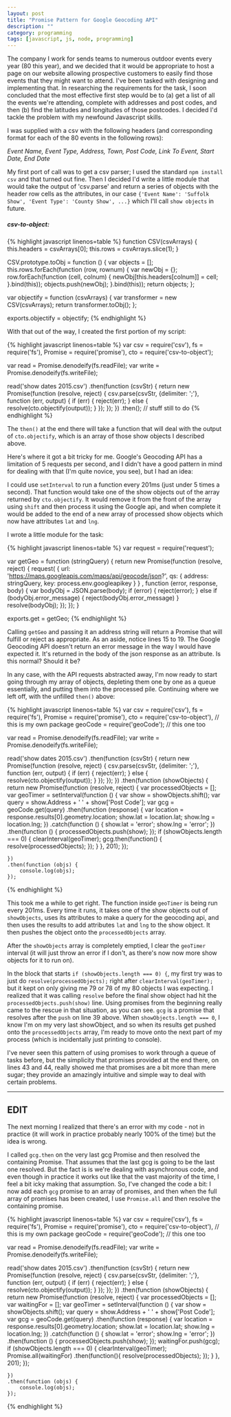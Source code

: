 ```yaml
---
layout: post
title: "Promise Pattern for Google Geocoding API"
description: ""
category: programming
tags: [javascript, js, node, programming]
---
```


The company I work for sends teams to numerous outdoor events every year (80 this year), and we decided that it would be appropriate to host a page on our website allowing prospective customers to easily find those events that they might want to attend. I've been tasked with designing and implementing that. In researching the requirements for the task, I soon concluded that the most effective first step would be to (a) get a list of all the events we're attending, complete with addresses and post codes, and then (b) find the latitudes and longitudes of those postcodes. I decided I'd tackle the problem with my newfound Javascript skills.

I was supplied with a csv with the following headers (and corresponding format for each of the 80 events in the following rows):

*Event Name, Event Type, Address, Town, Post Code, Link To Event, Start Date, End Date*

My first port of call was to get a csv parser; I used the standard `npm install csv` and that turned out fine. Then I decided I'd write a little module that would take the output of 'csv.parse' and return a series of objects with the header row cells as the attributes, in our case `{'Event Name': 'Suffolk Show', 'Event Type': 'County Show', ...}` which I'll call `show objects` in future.

##### csv-to-object:

{% highlight javascript linenos=table %}
function CSV(csvArrays) {
    this.headers = csvArrays[0];
    this.rows = csvArrays.slice(1);
}

CSV.prototype.toObj = function () {
    var objects = [];
    this.rows.forEach(function (row, rownum) {
        var newObj = {};
        row.forEach(function (cell, colnum) {
            newObj[this.headers[colnum]] = cell;
        }.bind(this));
        objects.push(newObj);
    }.bind(this));
    return objects;
};


var objectify = function (csvArrays) {
    var transformer = new CSV(csvArrays);
    return transformer.toObj();
};

exports.objectify = objectify;
{% endhighlight %}

With that out of the way, I created the first portion of my script:

{% highlight javascript linenos=table %}
var csv = require('csv'),
    fs = require('fs'),
    Promise = require('promise'),
    cto = require('csv-to-object');

var read = Promise.denodeify(fs.readFile);
var write = Promise.denodeify(fs.writeFile);

read('show dates 2015.csv')
    .then(function (csvStr) {
        return new Promise(function (resolve, reject) {
            csv.parse(csvStr, {delimiter: ';'}, function (err, output) {
                if (err) {
                    reject(err);
                } else {
                    resolve(cto.objectify(output));
                }
            });
        });
    })
    .then(); // stuff still to do
{% endhighlight %}

The `then()` at the end there will take a function that will deal with the output of `cto.objectify`, which is an array of those show objects I described above.

Here's where it got a bit tricky for me. Google's Geocoding API has a limitation of 5 requests per second, and I didn't have a good pattern in mind for dealing with that (I'm quite novice, you see), but I had an idea:

I could use `setInterval` to run a function every 201ms (just under 5 times a second). That function would take one of the show objects out of the array returned by `cto.objectify`. It would remove it from the front of the array using `shift` and then process it using the Google api, and when complete it would be added to the end of a new array of processed show objects which now have attributes `lat` and `lng`.

I wrote a little module for the task:

{% highlight javascript linenos=table %}
var request = require('request');

var getGeo = function (stringQuery) {
    return new Promise(function (resolve, reject) {
        request(
            {
                url: 'https://maps.googleapis.com/maps/api/geocode/json?',
                qs: {
                    address: stringQuery,
                    key: process.env.googleapikey
                }
            }
            , function (error, response, body) {
                var bodyObj = JSON.parse(body);
                if (error) {
                    reject(error);
                } else if (bodyObj.error_message) {
                    reject(bodyObj.error_message)
                }
                resolve(bodyObj);
            });
    });
}

exports.get = getGeo;
{% endhighlight %}

Calling `getGeo` and passing it an address string will return a Promise that will fulfill or reject as appropriate. As an aside, notice lines 15 to 19. The Google Geocoding API doesn't return an error message in the way I would have expected it. It's returned in the body of the json response as an attribute. Is this normal? Should it be?

In any case, with the API requests abstracted away, I'm now ready to start going through my array of objects, depleting them one by one as a queue essentially, and putting them into the processed pile. Continuing where we left off, with the unfilled `then()` above:

{% highlight javascript linenos=table %}
var csv = require('csv'),
    fs = require('fs'),
    Promise = require('promise'),
    cto = require('csv-to-object'), // this is my own package
    geoCode = require('geoCode'); // this one too

var read = Promise.denodeify(fs.readFile);
var write = Promise.denodeify(fs.writeFile);

read('show dates 2015.csv')
    .then(function (csvStr) {
        return new Promise(function (resolve, reject) {
            csv.parse(csvStr, {delimiter: ';'}, function (err, output) {
                if (err) {
                    reject(err);
                } else {
                    resolve(cto.objectify(output));
                }
            });
        });
    })
    .then(function (showObjects) {
        return new Promise(function (resolve, reject) {
            var processedObjects = [];
            var geoTimer = setInterval(function () {
                var show = showObjects.shift();
                var query = show.Address + ' ' + show['Post Code'];
                var gcg = geoCode.get(query)
                    .then(function (response) {
                        var location = response.results[0].geometry.location;
                        show.lat = location.lat;
                        show.lng = location.lng;
                    })
                    .catch(function () {
                        show.lat = 'error';
                        show.lng = 'error';
                    })
                    .then(function () {
                        processedObjects.push(show);
                    });
                if (showObjects.length === 0) {
                    clearInterval(geoTimer);
                    gcg.then(function() {
                        resolve(processedObjects);
                    });
                }
            }, 201);
        });

    })
    .then(function (objs) {
        console.log(objs);
    });
{% endhighlight %}

This took me a while to get right. The function inside `geoTimer` is being run every 201ms. Every time it runs, it takes one of the show objects out of `showObjects`, uses its attributes to make a query for the geocoding api, and then uses the results to add attributes `lat` and `lng` to the show object. It then pushes the object onto the `processedObjects` array.

After the `showObjects` array is completely emptied, I clear the `geoTimer` interval (it will just throw an error if I don't, as there's now now more show objects for it to run on). 

In the block that starts `if (showObjects.length === 0) {`, my first try was to just do `resolve(processedObjects);` right after `clearInterval(geoTimer);` but it kept on only giving me 79 or 78 of my 80 objects I was expecting. I realized that it was calling `resolve` before the final show object had hit the `processedObjects.push(show)` line. Using promises from the beginning really came to the rescue in that situation, as you can see. `gcg` is a promise that resolves after the `push` on line 39 above. When `showObjects.length === 0`, I know I'm on my very last showObject, and so when its results get pushed onto the `processedObjects` array, I'm ready to move onto the next part of my process (which is incidentally just printing to console).

I've never seen this pattern of using promises to work through a queue of tasks before, but the simplicity that promises provided at the end there, on lines 43 and 44, really showed me that promises are a bit more than mere sugar; they provide an amazingly intuitive and simple way to deal with certain problems.

___

## EDIT

The next morning I realized that there's an error with my code - not in practice (it will work in practice probably nearly 100% of the time) but the idea is wrong.

I called `gcg.then` on the very last gcg Promise and then resolved the containing Promise. That assumes that the last gcg is going to be the last one resolved. But the fact is is we're dealing with asynchronous code, and even though in practice it works out like that the vast majority of the time, I feel a bit icky making that assumption. So, I've changed the code a bit: I now add each `gcg` promise to an array of promises, and then when the full array of promises has been created, I use `Promise.all` and then resolve the containing promise.

{% highlight javascript linenos=table %}
var csv = require('csv'),
    fs = require('fs'),
    Promise = require('promise'),
    cto = require('csv-to-object'), // this is my own package
    geoCode = require('geoCode'); // this one too

var read = Promise.denodeify(fs.readFile);
var write = Promise.denodeify(fs.writeFile);

read('show dates 2015.csv')
    .then(function (csvStr) {
        return new Promise(function (resolve, reject) {
            csv.parse(csvStr, {delimiter: ';'}, function (err, output) {
                if (err) {
                    reject(err);
                } else {
                    resolve(cto.objectify(output));
                }
            });
        });
    })
    .then(function (showObjects) {
        return new Promise(function (resolve, reject) {
            var processedObjects = [];
            var waitingFor = [];
            var geoTimer = setInterval(function () {
                var show = showObjects.shift();
                var query = show.Address + ' ' + show['Post Code'];
                var gcg = geoCode.get(query)
                    .then(function (response) {
                        var location = response.results[0].geometry.location;
                        show.lat = location.lat;
                        show.lng = location.lng;
                    })
                    .catch(function () {
                        show.lat = 'error';
                        show.lng = 'error';
                    })
                    .then(function () {
                        processedObjects.push(show);
                    });
                waitingFor.push(gcg);
                if (showObjects.length === 0) {
                    clearInterval(geoTimer);
                    Promise.all(waitingFor)
                        .then(function(){
                            resolve(processedObjects);
                        });
                }
            }, 201);
        });

    })
    .then(function (objs) {
        console.log(objs);
    });
{% endhighlight %}
